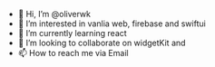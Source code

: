 - 👋 Hi, I’m @oliverwk
- 👀 I’m interested in vanlia web, firebase and swiftui
- 🌱 I’m currently learning react
- 💞️ I’m looking to collaborate on widgetKit and 
- 📫 How to reach me via Email

<!---
oliverwk/oliverwk is a ✨ special ✨ repository because its `README.md` (this file) appears on your GitHub profile.
You can click the Preview link to take a look at your changes.
--->
